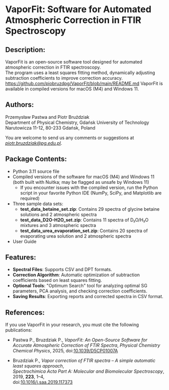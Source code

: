 # **VaporFit: Software for Automated Atmospheric Correction in FTIR Spectroscopy**

## **Description:**

VaporFit is an open-source software tool designed for automated atmospheric correction in FTIR spectroscopy.  
The program uses a least squares fitting method, dynamically adjusting subtraction coefficients to improve correction accuracy.  https://github.com/piobruzdpg/VaporFit/blob/main/README.md
VaporFit is available in compiled versions for macOS (M4) and Windows 11.

## **Authors:**

Przemysław Pastwa and Piotr Bruździak  
Department of Physical Chemistry, Gdańsk University of Technology  
Narutowicza 11-12, 80-233 Gdańsk, Poland

You are welcome to send us any comments or suggestions at *piotr.bruzdziak@pg.edu.pl*.

## **Package Contents:**

- Python 3.11 source file
- Compiled versions of the software for macOS (M4) and Windows 11 (both built with Nuitka; may be flagged as unsafe by Windows 11)  
  - If you encounter issues with the compiled version, run the Python script in your favorite Python IDE (NumPy, SciPy, and Matplotlib are required)
- Three sample data sets:  
  - **test_data_betaine_set.zip**: Contains 29 spectra of glycine betaine solutions and 2 atmospheric spectra  
  - **test_data_D2O-H2O_set.zip**: Contains 11 spectra of D₂O/H₂O mixtures and 3 atmospheric spectra
  - **test_data_urea_evaporation_set.zip**: Contains 20 spectra of evaporating urea solution and 2 atmospheric spectra
- User Guide

## **Features:**

- **Spectral Files**: Supports CSV and DPT formats.
- **Correction Algorithm**: Automatic optimization of subtraction coefficients based on least squares fitting.
- **Optional Tools**: "Optimum Search" tool for analyzing optimal SG parameters, PCA analysis, and checking correction coefficients.
- **Saving Results**: Exporting reports and corrected spectra in CSV format.

## **References:**

If you use VaporFit in your research, you must cite the following publications:

- Pastwa P., Bruzdziak P., *VaporFit: An Open-Source Software for Accurate Atmospheric Correction of FTIR Spectra*,
  *Physical Chemistry Chemical Physics*, 2025, 
  doi:[10.1039/D5CP01007A](https://doi.org/10.1039/D5CP01007A)

- Bruzdziak P., *Vapor correction of FTIR spectra – A simple automatic least squares approach*,  
  *Spectrochimica Acta Part A: Molecular and Biomolecular Spectroscopy*, 2019, **223**, 1–4,  
  doi:[10.1016/j.saa.2019.117373](https://doi.org/10.1016/j.saa.2019.117373)
